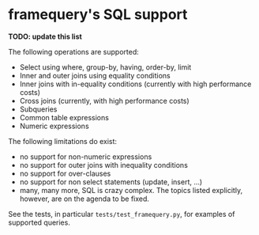 # framequery's SQL support

**TODO: update this list**

The following operations are supported:

- Select using where, group-by, having, order-by, limit
- Inner and outer joins using equality conditions
- Inner joins with in-equality conditions (currently with high performance
  costs)
- Cross joins (currently, with high performance costs)
- Subqueries
- Common table expressions
- Numeric expressions

The following limitations do exist:

- no support for non-numeric expressions
- no support for outer joins with inequality conditions
- no support for over-clauses
- no support for non select statements (update, insert, ...)
- many, many more, SQL is crazy complex. The topics listed explicitly, however,
  are on the agenda to be fixed.

See the tests, in particular `tests/test_framequery.py`, for examples of
supported queries.